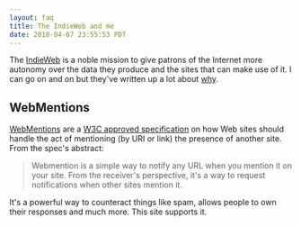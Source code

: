 ```yaml
---
layout: faq
title: The IndieWeb and me
date: 2018-04-07 23:55:53 PDT
---
```


The [IndieWeb][] is a noble mission to give patrons of the Internet more
autonomy over the data they produce and the sites that can make use of it. I can
go on and on but they've written up a lot about [why][1].

## WebMentions

[WebMentions][] are a [W3C approved specification][2] on how Web sites should
handle the act of mentioning (by URI or link) the presence of another site. From
the spec's abstract:

> Webmention is a simple way to notify any URL when you mention it on your site.
> From the receiver's perspective, it's a way to request notifications when
> other sites mention it.

It's a powerful way to counteract things like spam, allows people to own their
responses and much more. This site supports it.


[indieweb]: https://indieweb.org
[webmentions]: https://indieweb.org/webmentions
[1]: https://indieweb.org/why
[2]: https://www.w3.org/TR/webmention/
